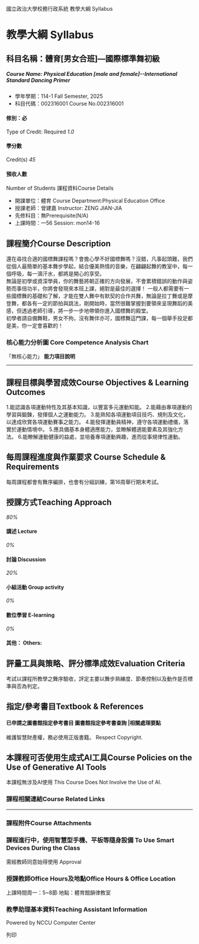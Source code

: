 國立政治大學校務行政系統 教學大綱 Syllabus
# 教學大綱 Syllabus
##  科目名稱：體育[男女合班]—國際標準舞初級 
#####  Course Name: Physical Education [male and female]--International Standard Dancing Primer
  * 學年學期：114-1 Fall Semester, 2025 
  * 科目代碼：002316001 Course No.002316001


#### 修別：必
Type of Credit: Required 
_1.0_
#### 學分數
Credit(s)
_45_
#### 預收人數
Number of Students
課程資料Course Details
  * 開課單位：體育 Course Department:Physical Education Office 
  * 授課老師：曾建嘉 Instructor: ZENG JIAN-JIA 
  * 先修科目：無Prerequisite(N/A)
  * 上課時間：一56 Session: mon14-16


##  課程簡介Course Description
還在尋找合適的國標舞課程嗎？會擔心學不好國標舞嗎？沒錯，凡事起頭難，我們從個人最簡單的基本舞步學起，結合優美熱情的音樂，在翩翩起舞的教室中，每一個呼吸，每一滴汗水，都將是開心的享受。  
無論是初學或資深學員，你的舞藝將朝正確的方向發展，不會累積錯誤的動作與姿勢而事倍功半，你將會發現來本班上課，絕對是最佳的選擇！
一般人都需要有一些國標舞的基礎和了解，才能在雙人舞中有默契的合作共舞，無論是拉丁舞或是摩登舞，都各有一定的節拍與跳法，剛開始時，當然很難掌握到要領來呈現舞蹈的美感，但透過老師引導，將一步一步地帶領你進入國標舞的殿堂。  
初學者請自備舞鞋，男女不拘，沒有舞伴亦可，國標舞這門課，每一個舉手投足都是美，你一定會喜歡的！
###  核心能力分析圖 Core Competence Analysis Chart
「無核心能力」 
**能力項目說明**
* * *
##  課程目標與學習成效Course Objectives & Learning Outcomes 
1.能認識各項運動特性及其基本知識，以豐富多元運動知能。
2.能藉由專項運動的學習與鍛鍊，發揮個人之運動能力。
3.能熟知各項運動項目技巧、規則及文化，以達成欣賞各項運動賽事之能力。
4.能發揮運動員精神，遵守各項運動禮儀，落實於運動情境中。
5.應具備基本身體適應能力，並瞭解體適能要素及其強化方法。
6.能瞭解運動健康的益處，並培養專項運動興趣，進而從事規律性運動。
##  每周課程進度與作業要求 Course Schedule & Requirements
每周課程都會有舞序編排，也會有分組訓練，第16周舉行期末考試。
##  授課方式Teaching Approach
_80%_
####  講述 Lecture
_0%_
####  討論 Discussion
_20%_
####  小組活動 Group activity
_0%_
####  數位學習 E-learning
_0%_
####  其他： Others:
##  評量工具與策略、評分標準成效Evaluation Criteria
考試以課程所教學之舞序驗收，評定主要以舞步熟練度、節奏控制以及動作是否標準與否為判定。
##  指定/參考書目Textbook & References
####  已申請之圖書館指定參考書目  圖書館指定參考書查詢 |相關處理要點
維護智慧財產權，務必使用正版書籍。 Respect Copyright.
##  本課程可否使用生成式AI工具Course Policies on the Use of Generative AI Tools
本課程無涉及AI使用 This Course Does Not Involve the Use of AI.
###  課程相關連結Course Related Links
* * *
###  課程附件Course Attachments
###  課程進行中，使用智慧型手機、平板等隨身設備 To Use Smart Devices During the Class
需經教師同意始得使用  Approval
###  授課教師Office Hours及地點Office Hours & Office Location
上課時間周一：5~8節
地點：體育館韻律教室
###  教學助理基本資料Teaching Assistant Information
Powered by NCCU Computer Center
  
列印
